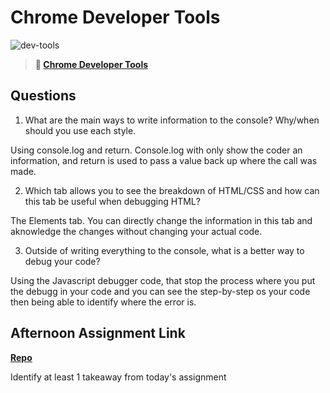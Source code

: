 # Chrome Developer Tools

![dev-tools](https://bcw.blob.core.windows.net/public/img/lesson-images/4571780153354770)

> **📖 [Chrome Developer Tools](https://codeworksacademy.com/fs-student-guide/resources/wk2/03-Chrome-Dev-Tools)**

## Questions

1. What are the main ways to write information to the console? Why/when should you use each style.

Using console.log and return. Console.log with only show the coder an information, and return is used to pass a value back up where the call was made. 

2. Which tab allows you to see the breakdown of HTML/CSS and how can this tab be useful when debugging HTML?

The Elements tab. You can directly change the information in this tab and aknowledge the changes without changing your actual code.

3. Outside of writing everything to the console, what is a better way to debug your code?

Using the Javascript debugger code, that stop the process where you put the debugg in your code and you can see the step-by-step os your code then being able to identify where the error is.

## Afternoon Assignment Link

**[Repo](https://github.com/JoaoLucasMelo/RockPaperScissors)**

Identify at least 1 takeaway from today's assignment

